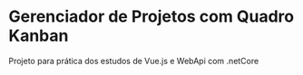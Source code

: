 # Gerenciador de Projetos com Quadro Kanban
Projeto para prática dos estudos de Vue.js e WebApi com .netCore
